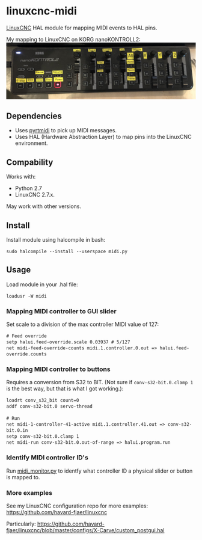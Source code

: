# linuxcnc-midi
[LinuxCNC](http://linuxcnc.org/) HAL module for mapping MIDI events to HAL pins. 



My mapping to LinuxCNC on KORG nanoKONTROLL2:
![KORG nanoKONTROL2](midi-controller.jpg)

## Dependencies
- Uses [pyrtmidi](https://github.com/patrickkidd/pyrtmidi) to pick up MIDI messages.
 - Uses HAL (Hardware Abstraction Layer) to map pins into the LinuxCNC environment.

## Compability
Works with: 
- Python 2.7 
- LinuxCNC 2.7.x. 

May work with other versions.

## Install
Install module using halcompile in bash: 
```
sudo halcompile --install --userspace midi.py
```

## Usage
Load module in your .hal file: 
```
loadusr -W midi
```

### Mapping MIDI controller to GUI slider
Set scale to a division of the max controller MIDI value of 127:
```
# Feed override
setp halui.feed-override.scale 0.03937 # 5/127 
net midi-feed-override-counts midi.1.controller.0.out => halui.feed-override.counts
```

### Mapping MIDI controller to buttons 
Requires a conversion from S32 to BIT. (Not sure if `conv-s32-bit.0.clamp 1` is the best way, but that is what I got working.):
```
loadrt conv_s32_bit count=0
addf conv-s32-bit.0 servo-thread

# Run
net midi-1-controller-41-active midi.1.controller.41.out => conv-s32-bit.0.in
setp conv-s32-bit.0.clamp 1
net midi-run conv-s32-bit.0.out-of-range => halui.program.run
```

### Identify MIDI controller ID's
Run [midi_monitor.py](midi_monitor.py) to identfy what controller ID a physical slider or button is mapped to.

### More examples
See my LinuxCNC configuration repo for more examples: https://github.com/havard-fjaer/linuxcnc

Particularly: https://github.com/havard-fjaer/linuxcnc/blob/master/configs/X-Carve/custom_postgui.hal
